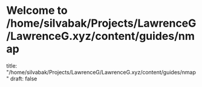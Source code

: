 # Welcome to /home/silvabak/Projects/LawrenceG/LawrenceG.xyz/content/guides/nmap
title: "/home/silvabak/Projects/LawrenceG/LawrenceG.xyz/content/guides/nmap"
draft: false
